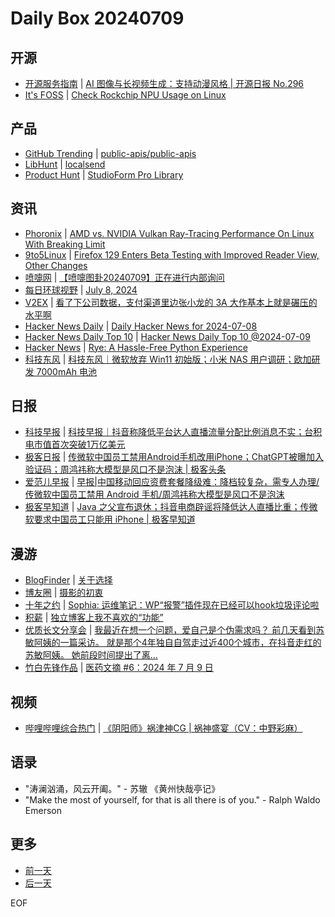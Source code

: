 # Daily Box 20240709

## 开源
- [开源服务指南](https://osguider.com/blog/) | [AI 图像与长视频生成：支持动漫风格 | 开源日报 No.296](https://osguider.com/blog/post/daily/daily-296/)
- [It's FOSS](https://itsfoss.com/) | [Check Rockchip NPU Usage on Linux](https://itsfoss.com/monitor-npu-linux/)

## 产品
- [GitHub Trending](https://github.com/trending?since=daily) | [public-apis/public-apis](https://github.com/public-apis/public-apis)
- [LibHunt](https://www.libhunt.com/) | [localsend](https://www.libhunt.com/r/localsend)
- [Product Hunt](https://www.producthunt.com) | [StudioForm Pro Library](https://www.producthunt.com/posts/studioform-pro-library)

## 资讯
- [Phoronix](https://www.phoronix.com/) | [AMD vs. NVIDIA Vulkan Ray-Tracing Performance On Linux With Breaking Limit](https://www.phoronix.com/review/breaking-limit-rt-linux)
- [9to5Linux](https://9to5linux.com/) | [Firefox 129 Enters Beta Testing with Improved Reader View, Other Changes](https://9to5linux.com/firefox-129-enters-beta-testing-with-improved-reader-view-other-changes)
- [喷嚏网](http://www.dapenti.com/blog/blog.asp?subjectid=70&name=xilei) | [【喷嚏图卦20240709】正在进行内部询问](http://www.dapenti.com/blog/more.asp?name=xilei&id=179740)
- [每日环球视野](https://idai.ly/) | [July 8, 2024](http://m.idai.ly/se/a193iG?1720368000)
- [V2EX](https://www.v2ex.com/) | [看了下公司数据，支付渠道里边张小龙的 3A 大作基本上就是碾压的水平啊](https://www.v2ex.com/t/1055943)
- [Hacker News Daily](https://www.daemonology.net/hn-daily/) | [Daily Hacker News for 2024-07-08](https://www.daemonology.net/hn-daily/2024-07-08.html)
- [Hacker News Daily Top 10](https://github.com/headllines/hackernews-daily) | [Hacker News Daily Top 10 @2024-07-09](https://github.com/headllines/hackernews-daily/issues/1460)
- [Hacker News](https://news.ycombinator.com/front) | [Rye: A Hassle-Free Python Experience](https://news.ycombinator.com/item?id=40911637)
- [科技东风](https://m.smzdm.com/tag/tn0400v/) | [科技东风｜微软放弃 Win11 初始版；小米 NAS 用户调研；欧加研发 7000mAh 电池](https://post.m.smzdm.com/p/a2xo3q4p/)

## 日报
- [科技早报](https://www.jiemian.com/lists/459.html) | [科技早报｜抖音称降低平台达人直播流量分配比例消息不实；台积电市值首次突破1万亿美元](https://www.jiemian.com/article/11388462.html)
- [极客日报](https://blog.csdn.net/csdngeeknews) | [传微软中国员工禁用Android手机改用iPhone；​ChatGPT被曝加入验证码；周鸿祎称大模型是风口不是泡沫 | 极客头条](https://blog.csdn.net/weixin_39786569/article/details/140287132)
- [爱范儿早报](https://www.ifanr.com/category/ifanrnews) | [早报|中国移动回应资费套餐降级难：降档较复杂，需专人办理/传微软中国员工禁用 Android 手机/周鸿祎称大模型是风口不是泡沫](https://www.ifanr.com/1591904)
- [极客早知道](https://www.geekpark.net/column/74) | [Java 之父宣布退休；抖音电商辟谣将降低达人直播比重；传微软要求中国员工只能用 iPhone | 极客早知道](https://www.geekpark.net/news/337709)

## 漫游
- [BlogFinder](https://bf.zzxworld.com/) | [关于选择](https://www.xingzou.org/p/837?utm_source=blogfinder)
- [博友圈](https://www.boyouquan.com/home) | [摄影的初衷](https://www.boyouquan.com/go?from=feed&link=https%3A%2F%2Fblog.hux6.cn%2Farchives%2F152.html)
- [十年之约](https://www.foreverblog.cn/feeds.html) | [Sophia: 运维笔记：WP“报警”插件现在已经可以hook垃圾评论啦](https://sophiatazar.com/archives/1154.html)
- [积薪](https://firewood.news/) | [独立博客上我不喜欢的“功能”](https://blog.douchi.space/things-i-hate-in-blogs/)
- [优质长文分享会](https://m.okjike.com/topics/56d2fabe7cb3331100467e2b) | [我最近在想一个问题，爱自己是个伪需求吗？ 前几天看到苏敏阿姨的一篇采访。 就是那个4年独自自驾走过近400个城市，在抖音走红的苏敏阿姨。 她前段时间提出了离...](https://m.okjike.com/originalPosts/668cc3246b182ad86e090572)
- [竹白先锋作品](https://www.zhubai.wiki/) | [医药文摘 #6：2024 年 7 月 9 日](https://open.zhubai.wiki/a/l/t/z/pl/mednotes/2422288160823635968)

## 视频
- [哔哩哔哩综合热门](https://www.bilibili.com/v/popular/all/) | [《阴阳师》祸津神CG | 祸神盛宴（CV：中野彩麻）](https://b23.tv/BV1Em421g7kA)

## 语录
- "涛澜汹涌，风云开阖。" - 苏辙 《黄州快哉亭记》
- "Make the most of yourself, for that is all there is of you." - Ralph Waldo Emerson

## 更多
- [前一天](daily-box-20240708.md)
- [后一天](daily-box-20240710.md)

EOF